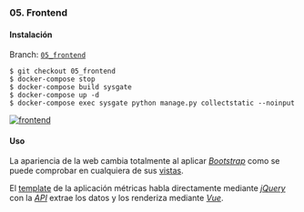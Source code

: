 ### 05. Frontend

#### Instalación

Branch: [`05_frontend`](https://github.com/klashxx/PyConES2017/tree/05_frontend)

```
$ git checkout 05_frontend
$ docker-compose stop
$ docker-compose build sysgate
$ docker-compose up -d
$ docker-compose exec sysgate python manage.py collectstatic --noinput
```

[![frontend][asciicast-05_frontend-png]][asciicast-05_frontend-url]

#### Uso

La apariencia de la web cambia totalmente al aplicar [*Bootstrap*][bootstrap] como se puede comprobar en cualquiera de sus [vistas][localhost].

El [template][metrics-template] de la aplicación métricas habla directamente mediante [*jQuery*][jquery-get] con la [*API*][metricas-drf] extrae los datos y los renderiza mediante [*Vue*][vue-js].

[localhost]: http://0.0.0.0/
[asciicast-05_frontend-png]: https://asciinema.org/a/137086.png
[asciicast-05_frontend-url]: https://asciinema.org/a/137086
[metricas-drf]: http://0.0.0.0/metrics/api/v1/metricas/
[metrics-template]: https://github.com/klashxx/PyConES2017/blob/05_frontend/web/sysgate/apps/metrics/templates/metrics/home.html
[bootstrap]: http://getbootstrap.com/
[jquery-get]: https://api.jquery.com/jquery.get/
[vue-js]: https://vuejs.org/

